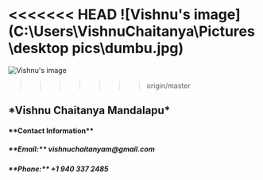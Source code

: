 <<<<<<< HEAD
![Vishnu's image](C:\Users\VishnuChaitanya\Pictures\desktop pics\dumbu.jpg)
=======
![Vishnu's image](https://cloud.githubusercontent.com/assets/16729845/12647766/781c8128-c59c-11e5-9bdd-beea97c1db61.jpg)
>>>>>>> origin/master

<h2> *Vishnu Chaitanya Mandalapu* 
<h4> **Contact Information**
<h5>**Email:** vishnuchaitanyam@gmail.com
<h5>**Phone:** +1 940 337 2485
